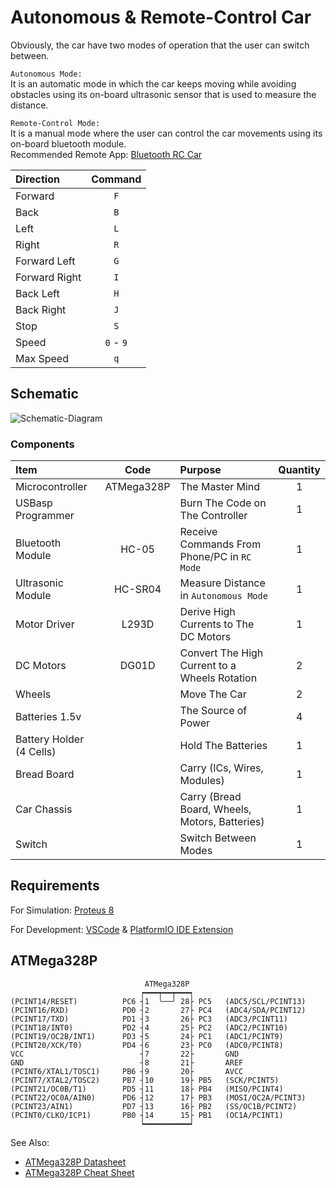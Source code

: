 # Autonomous & Remote-Control Car

Obviously, the car have two modes of operation that the user can switch between.

`Autonomous Mode:`  
It is an automatic mode in which the car keeps moving while avoiding obstacles using its on-board ultrasonic sensor that is used to measure the distance.

`Remote-Control Mode:`  
It is a manual mode where the user can control the car movements using its on-board bluetooth module.  
Recommended Remote App: [Bluetooth RC Car](https://play.google.com/store/apps/details?id=braulio.calle.bluetoothRCcontroller)

| Direction     |  Command  |
| :------------ | :-------: |
| Forward       |    `F`    |
| Back          |    `B`    |
| Left          |    `L`    |
| Right         |    `R`    |
| Forward Left  |    `G`    |
| Forward Right |    `I`    |
| Back Left     |    `H`    |
| Back Right    |    `J`    |
| Stop          |    `S`    |
| Speed         | `0` - `9` |
| Max Speed     |    `q`    |

## Schematic

<picture>
  <source media="(prefers-color-scheme: dark)" srcset="https://github.com/moazmohamed20/Autonomous-RC-Car/assets/48488390/3d3f2f1f-d51d-4bf7-9bfc-fb00c03cc8ac">
  <source media="(prefers-color-scheme: light)" srcset="https://github.com/moazmohamed20/Autonomous-RC-Car/assets/48488390/56228bb7-080e-40ce-ae85-ea7cd05ab9e3">
  <img alt="Schematic-Diagram" src="https://github.com/moazmohamed20/Autonomous-RC-Car/assets/48488390/3d3f2f1f-d51d-4bf7-9bfc-fb00c03cc8ac" title="Schematic-Diagram">
</picture>

### Components

| Item                     |    Code    | Purpose                                        | Quantity |
| :----------------------- | :--------: | :--------------------------------------------- | :------: |
| Microcontroller          | ATMega328P | The Master Mind                                |    1     |
| USBasp Programmer        |            | Burn The Code on The Controller                |    1     |
| Bluetooth Module         |   HC-05    | Receive Commands From Phone/PC in `RC Mode`    |    1     |
| Ultrasonic Module        |  HC-SR04   | Measure Distance in `Autonomous Mode`          |    1     |
| Motor Driver             |   L293D    | Derive High Currents to The DC Motors          |    1     |
| DC Motors                |   DG01D    | Convert The High Current to a Wheels Rotation  |    2     |
| Wheels                   |            | Move The Car                                   |    2     |
| Batteries 1.5v           |            | The Source of Power                            |    4     |
| Battery Holder (4 Cells) |            | Hold The Batteries                             |    1     |
| Bread Board              |            | Carry (ICs, Wires, Modules)                    |    1     |
| Car Chassis              |            | Carry (Bread Board, Wheels, Motors, Batteries) |    1     |
| Switch                   |            | Switch Between Modes                           |    1     |

## Requirements

For Simulation:
[Proteus 8](https://drive.google.com/file/d/14klePpyCtcBhC-KOPgrHwRtvxZ8HFUhA)

For Development:
[VSCode](https://code.visualstudio.com/download) &
[PlatformIO IDE Extension](https://marketplace.visualstudio.com/items?itemName=platformio.platformio-ide)

## ATMega328P

```text
                              ATMega328P
                             ┍━━━┯━━┯━━━┑
(PCINT14/RESET)          PC6 ┤1  ╰──╯ 28├ PC5   (ADC5/SCL/PCINT13)
(PCINT16/RXD)            PD0 ┤2       27├ PC4   (ADC4/SDA/PCINT12)
(PCINT17/TXD)            PD1 ┤3       26├ PC3   (ADC3/PCINT11)
(PCINT18/INT0)           PD2 ┤4       25├ PC2   (ADC2/PCINT10)
(PCINT19/OC2B/INT1)      PD3 ┤5       24├ PC1   (ADC1/PCINT9)
(PCINT20/XCK/T0)         PD4 ┤6       23├ PC0   (ADC0/PCINT8)
VCC                          ┤7       22├       GND
GND                          ┤8       21├       AREF
(PCINT6/XTAL1/TOSC1)     PB6 ┤9       20├       AVCC
(PCINT7/XTAL2/TOSC2)     PB7 ┤10      19├ PB5   (SCK/PCINT5)
(PCINT21/OC0B/T1)        PD5 ┤11      18├ PB4   (MISO/PCINT4)
(PCINT22/OC0A/AIN0)      PD6 ┤12      17├ PB3   (MOSI/OC2A/PCINT3)
(PCINT23/AIN1)           PD7 ┤13      16├ PB2   (SS/OC1B/PCINT2)
(PCINT0/CLKO/ICP1)       PB0 ┤14      15├ PB1   (OC1A/PCINT1)
                             ┕━━━━━━━━━━┙
```

See Also:

- [ATMega328P Datasheet](http://www.atmel.com/Images/Atmel-42735-8-bit-AVR-Microcontroller-ATMega328-328P_Datasheet.pdf)
- [ATMega328P Cheat Sheet](https://github.com/amirbawab/AVR-cheat-sheet)
